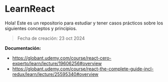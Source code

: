 # LearnReact

Hola! Este es un repositorio para estudiar y tener casos prácticos sobre los siguientes conceptos y principios.

> Fecha de creación: 23 oct 2024

**Documentación:**

- https://globant.udemy.com/course/react-cero-experto/learn/lecture/19606256#overview
- https://globant.udemy.com/course/react-the-complete-guide-incl-redux/learn/lecture/25595340#overview
